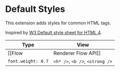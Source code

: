 # Default Styles

This extension adds styles for common HTML tags.

Inspired by [W3 Default style sheet for HTML 4](https://www.w3.org/TR/CSS2/sample.html).

|Type|View|
|---|---|
|[[Flow|Renderer Flow API]]|`<div />`, `<dd />`, `<dl />`, `<dt />`, `<ol />`, `<ul />`, `<menu />`, `<li />`, `<pre />`, `<address />`, `<h1 />`, `<h2 />`, `<h3 />`, `<h4 />`, `<h5 />`, `<h6 />`, `<p />`, `<fieldset />`, `<form />`, `<blockquote />`, `<input />`, `<select />`|
|`font.weight: 0.7`|`<h* />`, `<b />`, `<strong />`|
